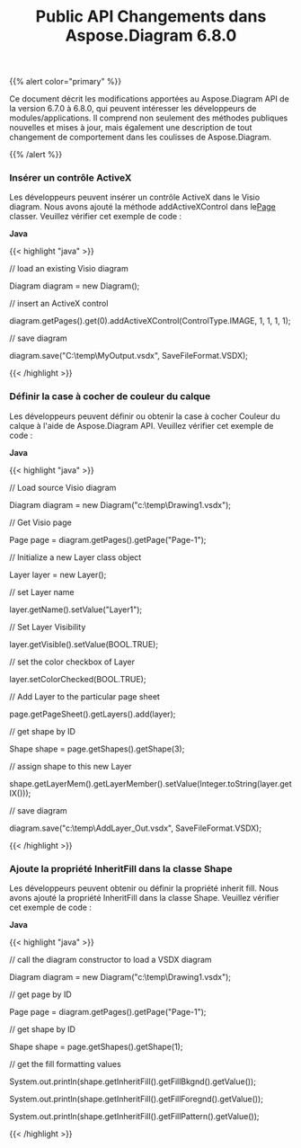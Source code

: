 ﻿---
title: Public API Changements dans Aspose.Diagram 6.8.0
type: docs
weight: 10
url: /fr/java/public-api-changes-in-aspose-diagram-6-8-0/
---
{{% alert color="primary" %}} 

Ce document décrit les modifications apportées au Aspose.Diagram API de la version 6.7.0 à 6.8.0, qui peuvent intéresser les développeurs de modules/applications. Il comprend non seulement des méthodes publiques nouvelles et mises à jour, mais également une description de tout changement de comportement dans les coulisses de Aspose.Diagram.

{{% /alert %}} 
### **Insérer un contrôle ActiveX**
 Les développeurs peuvent insérer un contrôle ActiveX dans le Visio diagram. Nous avons ajouté la méthode addActiveXControl dans le[Page](http://www.aspose.com/api/java/diagram/com.aspose.diagram/classes/Page) classer. Veuillez vérifier cet exemple de code :

**Java**

{{< highlight "java" >}}

 // load an existing Visio diagram

Diagram diagram = new Diagram();

// insert an ActiveX control

diagram.getPages().get(0).addActiveXControl(ControlType.IMAGE, 1, 1, 1, 1);

// save diagram

diagram.save("C:\\temp\\MyOutput.vsdx", SaveFileFormat.VSDX);

{{< /highlight >}}
### **Définir la case à cocher de couleur du calque**
Les développeurs peuvent définir ou obtenir la case à cocher Couleur du calque à l'aide de Aspose.Diagram API. Veuillez vérifier cet exemple de code :

**Java**

{{< highlight "java" >}}

 // Load source Visio diagram

Diagram diagram = new Diagram("c:\\temp\\Drawing1.vsdx");

// Get Visio page

Page page = diagram.getPages().getPage("Page-1");

// Initialize a new Layer class object

Layer layer = new Layer();

// set Layer name

layer.getName().setValue("Layer1");

// Set Layer Visibility

layer.getVisible().setValue(BOOL.TRUE);

// set the color checkbox of Layer

layer.setColorChecked(BOOL.TRUE);

// Add Layer to the particular page sheet

page.getPageSheet().getLayers().add(layer);

// get shape by ID

Shape shape = page.getShapes().getShape(3);

// assign shape to this new Layer

shape.getLayerMem().getLayerMember().setValue(Integer.toString(layer.getIX()));

// save diagram

diagram.save("c:\\temp\\AddLayer_Out.vsdx", SaveFileFormat.VSDX);

{{< /highlight >}}
### **Ajoute la propriété InheritFill dans la classe Shape**
Les développeurs peuvent obtenir ou définir la propriété inherit fill. Nous avons ajouté la propriété InheritFill dans la classe Shape. Veuillez vérifier cet exemple de code :

**Java**

{{< highlight "java" >}}

 // call the diagram constructor to load a VSDX diagram

Diagram diagram = new Diagram("c:\\temp\\Drawing1.vsdx");

// get page by ID

Page page = diagram.getPages().getPage("Page-1");

// get shape by ID

Shape shape = page.getShapes().getShape(1);

// get the fill formatting values

System.out.println(shape.getInheritFill().getFillBkgnd().getValue());

System.out.println(shape.getInheritFill().getFillForegnd().getValue());

System.out.println(shape.getInheritFill().getFillPattern().getValue());

{{< /highlight >}}
